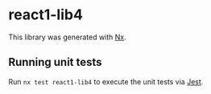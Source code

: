 # react1-lib4

This library was generated with [Nx](https://nx.dev).

## Running unit tests

Run `nx test react1-lib4` to execute the unit tests via [Jest](https://jestjs.io).
